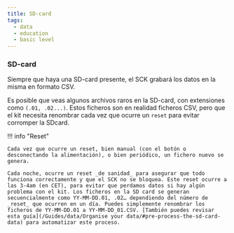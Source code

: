 ```yaml
---
title: SD-card
tags:
  - data
  - education
  - basic level
---
```


### SD-card

Siempre que haya una SD-card presente, el SCK grabará los datos en la misma en formato CSV.

Es posible que veas algunos archivos raros en la SD-card, con extensiones como `(.01, .02...)`. Estos ficheros son en realidad ficheros CSV, pero que el kit necesita renombrar cada vez que ocurre un `reset` para evitar corromper la SDcard. 

!!! info "Reset"
    
    Cada vez que ocurre un reset, bien manual (con el botón o desconectando la alimentación), o bien periódico, un fichero nuevo se genera.

    Cada noche, ocurre un reset _de sanidad_ para asegurar que todo funciona correctamente y que el SCK no se bloquea. Este reset ocurre a las 3-4am (en CET), para evitar que perdamos datos si hay algún problema con el kit. Los ficheros en la SD card se generan secuencialmente como YY-MM-DD.01, .02… dependiendo del número de _reset_ que ocurren en un día. Puedes simplemente renombrar los ficheros de YY-MM-DD.01 a YY-MM-DD_01.CSV. [También puedes revisar esta guía](/Guides/data/Organise your data/#pre-process-the-sd-card-data) para automatizar este proceso.
